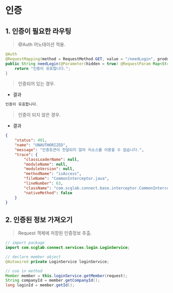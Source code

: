 # 인증

## 1. 인증이 필요한 라우팅
> @Auth 어노테이션 적용.
```java
@Auth
@RequestMapping(method = RequestMethod.GET, value = "/needLogin", produces = MediaType.APPLICATION_JSON_VALUE)
public String needLogin(@Parameter(hidden = true) @RequestParam Map<String, Object> params) throws Exception {
    return "인증이 유효합니다."; 
}
```

> 인증되어 있는 경우.
- 결과
```java
인증이 유효합니다.
```

> 인증이 되지 않은 경우.
- 결과
```json
{
    "status": 401,
    "name": "UNAUTHORIZED",
    "message": "인증토큰이 전달되지 않아 리소스를 이용할 수 없습니다.",
    "trace": {
        "classLoaderName": null,
        "moduleName": null,
        "moduleVersion": null,
        "methodName": "isAccess",
        "fileName": "CommonInterceptor.java",
        "lineNumber": 63,
        "className": "com.scglab.connect.base.interceptor.CommonInterceptor",
        "nativeMethod": false
    }
}
```

## 2. 인증된 정보 가져오기
> Request 객체에 저장된 인증정보 추출.
```java
// import package
import com.scglab.connect.services.login.LoginService;

// declare member object
@Autowired private LoginService loginService;

// use in method
Member member = this.loginService.getMember(request);
String companyId = member.getCompanyId();
long loginId = member.getId();

```